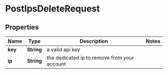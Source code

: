 

# PostIpsDeleteRequest


## Properties

| Name | Type | Description | Notes |
|------------ | ------------- | ------------- | -------------|
|**key** | **String** | a valid api key |  |
|**ip** | **String** | the dedicated ip to remove from your account |  |



